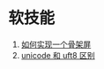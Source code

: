 # 软技能

1. [如何实现一个骨架屏](https://github.com/kaisa911/DailyInterviewQuestion/blob/master/Answer/如何实现一个骨架屏.md)
2. [unicode 和 uft8 区别](https://github.com/kaisa911/DailyInterviewQuestion/blob/master/Answer/Vue/unicode和uft8区别.md)
